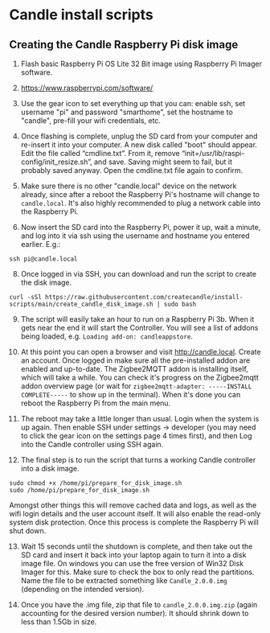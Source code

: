 # Candle install scripts



## Creating the Candle Raspberry Pi disk image
1. Flash basic Raspberry Pi OS Lite 32 Bit image using Raspberry Pi Imager software. 
2. https://www.raspberrypi.com/software/

3. Use the gear icon to set everything up that you can: enable ssh, set username "pi" and password "smarthome", set the hostname to "candle", pre-fill your wifi credentials, etc.

4. Once flashing is complete, unplug the SD card from your computer and re-insert it into your computer. A new disk called "boot" should appear. Edit the file called “cmdline.txt”. From it, remove “init=/usr/lib/raspi-config/init_resize.sh”, and save. Saving might seem to fail, but it probably saved anyway. Open the cmdline.txt file again to confirm.

5. Make sure there is no other "candle.local" device on the network already, since after a reboot the Raspberry Pi's hostname will change to `candle.local`. It's also highly recommended to plug a network cable into the Raspberry Pi.

6. Now insert the SD card into the Raspberry Pi, power it up, wait a minute, and log into it via ssh using the username and hostname you entered earlier. E.g.:
```
ssh pi@candle.local
```

8. Once logged in via SSH, you can download and run the script to create the disk image.
```
curl -sSl https://raw.githubusercontent.com/createcandle/install-scripts/main/create_candle_disk_image.sh | sudo bash
```

9. The script will easily take an hour to run on a Raspberry Pi 3b. When it gets near the end it will start the Controller. You will see a list of addons being loaded, e.g. `Loading add-on: candleappstore`. 

10. At this point you can open a browser and visit http://candle.local. Create an account. Once logged in make sure all the pre-installed addon are enabled and up-to-date. The Zigbee2MQTT addon is installing itself, which will take a while. You can check it's progress on the Zigbee2mqtt addon overview page (or wait for `zigbee2mqtt-adapter: -----INSTALL COMPLETE-----` to show up in the terminal). When it's done you can reboot the Raspberry Pi from the main menu.

11. The reboot may take a little longer than usual. Login when the system is up again. Then enable SSH under settings -> developer (you may need to click the gear icon on the settings page 4 times first), and then Log into the Candle controller using SSH again. 

12. The final step is to run the script that turns a working Candle controller into a disk image.
```
sudo chmod +x /home/pi/prepare_for_disk_image.sh
sudo /home/pi/prepare_for_disk_image.sh
```

Amongst other things this will remove cached data and logs, as well as the wifi login details and the user account itself. It will also enable the read-only system disk protection. Once this process is complete the Raspberry Pi will shut down. 

13. Wait 15 seconds until the shutdown is complete, and then take out the SD card and insert it back into your laptop again to turn it into a disk image file. On windows you can use the free version of Win32 Disk Imager for this. Make sure to check the box to only read the partitions. Name the file to be extracted something like `Candle_2.0.0.img` (depending on the intended version).

14. Once you have the .img file, zip that file to `candle_2.0.0.img.zip` (again accounting for the desired version number). It should shrink down to less than 1.5Gb in size.

